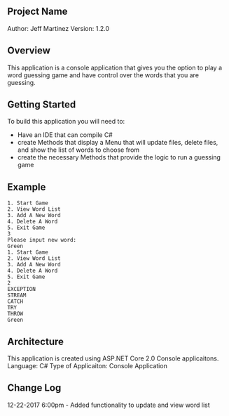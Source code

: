 ## Project Name
Author: Jeff Martinez
Version: 1.2.0

## Overview
This application is a console application that gives you the option to play a word guessing game and have control over the words that you are guessing.

## Getting Started
To build this application you will need to:
- Have an IDE that can compile C#
- create Methods that display a Menu that will update files, delete files, and show the list of words to choose from
- create the necessary Methods that provide the logic to run a guessing game

## Example
```
1. Start Game
2. View Word List
3. Add A New Word
4. Delete A Word
5. Exit Game
3
Please input new word:
Green
1. Start Game
2. View Word List
3. Add A New Word
4. Delete A Word
5. Exit Game
2
EXCEPTION
STREAM
CATCH
TRY
THROW
Green
```

## Architecture
This application is created using ASP.NET Core 2.0 Console applicaitons. 
Language: C# 
Type of Applicaiton: Console Application 

## Change Log
12-22-2017 6:00pm - Added functionality to update and view word list

